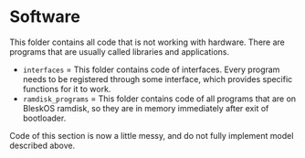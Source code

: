 # Software

This folder contains all code that is not working with hardware. There are programs that are usually called libraries and applications.

* `interfaces` = This folder contains code of interfaces. Every program needs to be registered through some interface, which provides specific functions for it to work.
* `ramdisk_programs` = This folder contains code of all programs that are on BleskOS ramdisk, so they are in memory immediately after exit of bootloader.

Code of this section is now a little messy, and do not fully implement model described above.